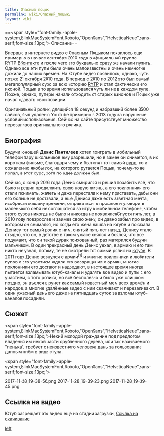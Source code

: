 ```yaml
---
title: Опасный поцык
permalink: wiki/Опасный_поцык/
layout: wiki
---
```


==\<span
style="font-family:-apple-system,BlinkMacSystemFont,Roboto,"OpenSans","HelveticaNeue",sans-serif;font-size:13px;"\> Описание</span>==

Впервые в интернете видео с Опасным Поцыком появилось еще примерно в
начале сентября 2010 года в официальной группе
RYTP [ВКонтакте](http://ru.youtubepoop.wikia.com/wiki/%D0%92%D0%9A%D0%BE%D0%BD%D1%82%D0%B0%D0%BA%D1%82%D0%B5) и
после чего его буквально сразу же начали пупить. Однако все эти пупы
были очень малоизвестны и очень немногие дожили до наших времен. На
Ютубе видео появилось, однако, чуть позже 21 октября 2010 года. В период
с 2010 по 2012 это был самый мегапопулярный сурс за всю
историю [RYTP](http://ru.youtubepoop.wikia.com/wiki/RYTP) и стал
фактически его иконой. Поцык в то время использовался чуть ли не в
каждом пупе. Позже, однако, пуперы начали отходить от старых канонов и
Поцык уже начал сдавать свои позиции.

Оригинальный ролик, длящийся 18 секунд и набравший более 3500 лайков,
был удален с YouTube примерно в 2013 году за нарушение условий
использования. Сейчас на сайте присутствует множество перезаливов
оригинального ролика.

## Биография

Будучи юношей **Денис Пантилеев** хотел поиграть в мобильный
телефон,пару школьников ему разрешили, но в замен он снимется, в их
коротком фильме, благодаря чему и был снят тот
самый [сурс](http://ru.youtubepoop.wikia.com/wiki/%D0%9E%D0%BF%D0%B0%D1%81%D0%BD%D1%8B%D0%B9_%D0%BF%D0%BE%D1%86%D1%8B%D0%BA_(%D1%81%D1%83%D1%80%D1%81)),
но к сожалению якобы лох, на которого ругается Поцык, почему-то не
попал, в этот сурс, хотя по идее должен был.

Сейчас, с конца 2016 года Денис смирился и решил позабыть всё, что было
и решил продолжить свою новую жизнь, а его поклонники его стали
понимать, жалеть и даже перестали к нему приставать, дабы они его больше
не доставали, а ещё Дениса даже есть заветная мечта, изобрести машину
времени, отправиться, в прошлое и уговорить маленького себя не
соглашаться за игру в мобильном телефоне, чтобы этого сурса никогда не
было и никогда не появлялсяСпустя пять лет, в 2010 году повзрослев и
заимев свою жену, он давно забыл про видео, в котором он снимался, но
когда его жена нашла на ютубе и показала Денису тот самый ролик с ним,
снятый пять лет назад, Денису стало стыдно, что он, в детстве в таком
ужасе снялся и боялся, что все подумают, что он такой дурак психованный,
раз матерился будучи мальчиком. В один прекрасный день Денис уехал, в
армию и его там никто не узнал, потому, те не смотрели тот самый ролик
на [ютубе](http://ru.youtubepoop.wikia.com/wiki/YouTube). В 2011 году
Денис вернулся с
армии<sup>[\[1](http://ru.youtubepoop.wikia.com/wiki/%D0%9E%D0%BF%D0%B0%D1%81%D0%BD%D1%8B%D0%B9_%D0%BF%D0%BE%D1%86%D1%8B%D0%BA#cite_note-0)\]</sup> и
многие поклонники и любители пупов с его участием ждали его возвращения
с армии, многие поклонники его достают и надоедают, в настоящее время
иногда пытается взламывать ютуб-каналы и удалять все видео и пупы с его
участием, с того ролика, но всё бесполезно и было уже слишком поздно, он
въелся в рунет как самый известный мем всех времён и народов, а многие
удалённые видео с ним скачивают и перезаливают. В один ужасный день его
даже на пятнадцать суток за взломы ютуб-каналов посадили.

## Сюжет

\<span
style="font-family:-apple-system,BlinkMacSystemFont,Roboto,"OpenSans","HelveticaNeue",sans-serif;font-size:13px;"\>Некий
молодой гражданин под предлогом владения им некой части срубленного
дерева, или так называемого "пенька", требует с неизвестного человека
дань за пользование данным пнём в виде
стула.</span><span style="font-size:13px;"> </span>

\<span
style="font-family:-apple-system,BlinkMacSystemFont,Roboto,"OpenSans","HelveticaNeue",sans-serif;font-size:13px;"\>

2017-11-28_19-38-56.png 2017-11-28_19-39-23.png 2017-11-28_19-39-45.png

</span>

## Ссылка на видео

Ютуб запрещает это видео еще на стадии загрузки, [Ссылка на
скачивание](https://yadi.sk/i/NjrYqMHw3Q8VFX)

[left](Файл:Блокировка_поцыка.jpg "wikilink")
